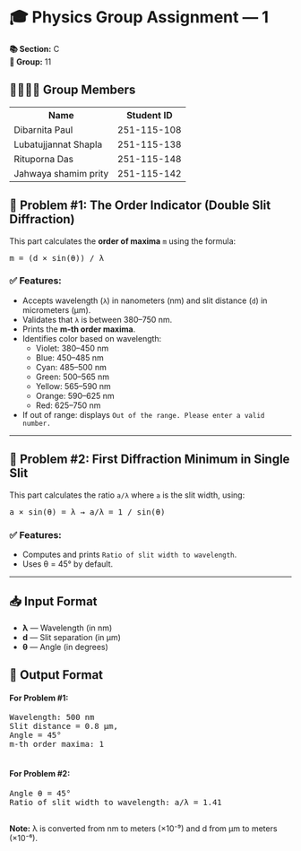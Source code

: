 <h1>🎓 Physics Group Assignment — 1</h1>
  <p><strong>📚 Section:</strong> C<br/>
     <strong>👥 Group:</strong> 11<br/>

  <h2>👨‍👩‍👧‍👦 Group Members</h2>
  <table>
    <tr><th>Name</th><th>Student ID</th></tr>
    <tr><td>Dibarnita Paul</td><td>251-115-108</td></tr>
    <tr><td> Lubatujjannat Shapla</td><td>251-115-138</td></tr>
    <tr><td>Rituporna Das</td><td>251-115-148</td></tr>
    <tr><td>Jahwaya shamim prity</td><td>251-115-142</td></tr>
  </table>


  <h2>🔬 Problem #1: The Order Indicator (Double Slit Diffraction)</h2>

  <p>This part calculates the <strong>order of maxima</strong> <code>m</code> using the formula:</p>
  <pre>m = (d × sin(θ)) / λ</pre>

  <h3>✅ Features:</h3>
  <ul>
    <li>Accepts wavelength (<code>λ</code>) in nanometers (nm) and slit distance (<code>d</code>) in micrometers (μm).</li>
    <li>Validates that <code>λ</code> is between 380–750 nm.</li>
    <li>Prints the <strong>m-th order maxima</strong>.</li>
    <li>Identifies color based on wavelength:
      <ul>
        <li>Violet: 380–450 nm</li>
        <li>Blue: 450–485 nm</li>
        <li>Cyan: 485–500 nm</li>
        <li>Green: 500–565 nm</li>
        <li>Yellow: 565–590 nm</li>
        <li>Orange: 590–625 nm</li>
        <li>Red: 625–750 nm</li>
      </ul>
    </li>
    <li>If out of range: displays <code>Out of the range. Please enter a valid number.</code></li>
  </ul>

  <hr>

  <h2>🔎 Problem #2: First Diffraction Minimum in Single Slit</h2>

  <p>This part calculates the ratio <code>a/λ</code> where <code>a</code> is the slit width, using:</p>
  <pre>a × sin(θ) = λ → a/λ = 1 / sin(θ)</pre>

  <h3>✅ Features:</h3>
  <ul>
    <li>Computes and prints <code>Ratio of slit width to wavelength</code>.</li>
    <li>Uses θ = 45° by default.</li>
  </ul>

  <hr>

  <h2>📥 Input Format</h2>
  <ul>
    <li><strong>λ</strong> — Wavelength (in nm)</li>
    <li><strong>d</strong> — Slit separation (in μm)</li>
    <li><strong>θ</strong> — Angle (in degrees)</li>
  </ul>

  <h2>🧾 Output Format</h2>

  <h4>For Problem #1:</h4>
  <pre>
Wavelength: 500 nm
Slit distance = 0.8 µm, 
Angle = 45°
m-th order maxima: 1
  </pre>

  <h4>For Problem #2:</h4>
  <pre>
Angle θ = 45°  
Ratio of slit width to wavelength: a/λ = 1.41
  </pre>

  <div class="note">
    <strong>Note:</strong> λ is converted from nm to meters (×10⁻⁹) and d from μm to meters (×10⁻⁶).
  </div>
